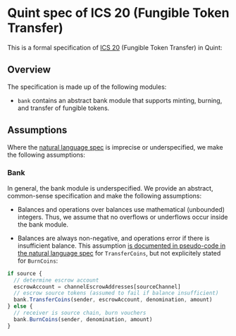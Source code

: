 # Quint spec of ICS 20 (Fungible Token Transfer)

This is a formal specification of [ICS 20][] (Fungible Token Transfer) in Quint:

## Overview

The specification is made up of the following modules:

- `bank` contains an abstract bank module that supports minting, burning, and
  transfer of fungible tokens.

## Assumptions

Where the [natural language spec][ICS 20] is imprecise or underspecified, we
make the following assumptions:

### Bank

In general, the bank module is underspecified. We provide an abstract,
common-sense specification and make the following assumptions:

- Balances and operations over balances use mathematical (unbounded) integers.
  Thus, we assume that no overflows or underflows occur inside the bank module.

- Balances are always non-negative, and operations error if there is
  insufficient balance. This assumption [is documented in pseudo-code in the
  natural language spec][balancesNonNegative] for `TransferCoins`, but not explicitely stated for
  `BurnCoins`:

```typescript
if source {
  // determine escrow account
  escrowAccount = channelEscrowAddresses[sourceChannel]
  // escrow source tokens (assumed to fail if balance insufficient)
  bank.TransferCoins(sender, escrowAccount, denomination, amount)
} else {
  // receiver is source chain, burn vouchers
  bank.BurnCoins(sender, denomination, amount)
}
```

[ICS 20]: https://github.com/cosmos/ibc/blob/main/spec/app/ics-020-fungible-token-transfer/
[balancesNonNegative]: https://github.com/cosmos/ibc/blob/ba9c4f82e0c706761e5b4be5a4fbc270357e09e1/spec/app/ics-020-fungible-token-transfer/README.md?plain=1#L227-L235
